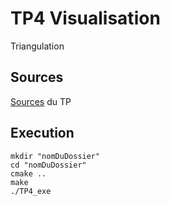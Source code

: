 # TP4 Visualisation
Triangulation

## Sources
[Sources](https://github.com/CyrilMougin/TP4VIsu/tree/broj/docs/Sources.md) du TP

## Execution
    mkdir "nomDuDossier"
    cd "nomDuDossier"
    cmake ..
    make
    ./TP4_exe
